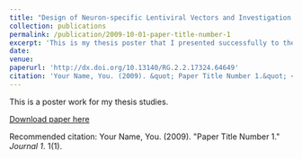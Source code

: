 ```yaml
---
title: "Design of Neuron-specific Lentiviral Vectors and Investigation of Gene Therapy Applications in Spinal Muscular Atrophy Disease"
collection: publications
permalink: /publication/2009-10-01-paper-title-number-1
excerpt: 'This is my thesis poster that I presented successfully to the graduation committee to complete my studies in Molecular Biology and Genetics Department.'
date: 
venue: 
paperurl: 'http://dx.doi.org/10.13140/RG.2.2.17324.64649'
citation: 'Your Name, You. (2009). &quot; Paper Title Number 1.&quot; <i>Journal 1</i>. 1(1).'
---
```

This is a poster work for my thesis studies. 

[Download paper here](http://academicpages.github.io/files/paper1.pdf)

Recommended citation: Your Name, You. (2009). "Paper Title Number 1." <i>Journal 1</i>. 1(1).
